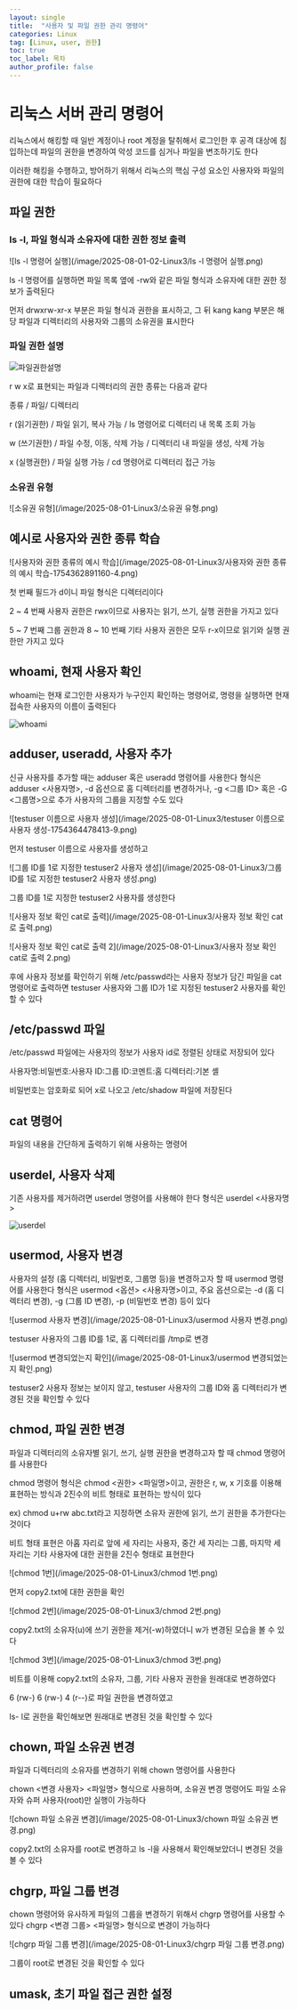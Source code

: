 ```yaml
---
layout: single
title:  "사용자 및 파일 권한 관리 명령어"
categories: Linux
tag: [Linux, user, 권한]
toc: true
toc_label: 목차
author_profile: false
---
```


# 리눅스 서버 관리 명령어

리눅스에서 해킹할 때 일반 계정이나 root 계정을 탈취해서 로그인한 후 공격 대상에 침입하는데
파일의 권한을 변경하여 악성 코드를 심거나 파일을 변조하기도 한다

이러한 해킹을 수행하고, 방어하기 위해서 리눅스의 핵심 구성 요소인 사용자와 파일의 권한에
대한 학습이 필요하다

## 파일 권한

### ls -l, 파일 형식과 소유자에 대한 권한 정보 출력

![ls -l 명령어 실행](/image/2025-08-01-02-Linux3/ls -l 명령어 실행.png)

ls -l 명령어를 실행하면 파일 목록 옆에 -rw와 같은 파일 형식과 소유자에 대한 
권한 정보가 출력된다

먼저 drwxrw-xr-x 부분은 파일 형식과 권한을 표시하고, 
그 뒤 kang kang 부분은 해당 파일과 디렉터리의 사용자와 그룹의 소유권을 표시한다


### 파일 권한 설명

![파일권한설명](/image/2025-08-01-Linux3/파일권한설명.png)

r w x로 표현되는 파일과 디렉터리의 권한 종류는 다음과 같다

종류 / 파일/ 디렉터리

r (읽기권한) / 파일 읽기, 복사 가능 / ls 명령어로 디렉터리 내 목록 조회 가능

w (쓰기권한) / 파일 수정, 이동, 삭제 가능 / 디렉터리 내 파일을 생성, 삭제 가능

x (실행권한) / 파일 실행 가능 / cd 명령어로 디렉터리 접근 가능

### 소유권 유형

![소유권 유형](/image/2025-08-01-Linux3/소유권 유형.png)

## 예시로 사용자와 권한 종류 학습

![사용자와 권한 종류의 예시 학습](/image/2025-08-01-Linux3/사용자와 권한 종류의 예시 학습-1754362891160-4.png)

첫 번째 필드가 d이니 파일 형식은 디렉터리이다

2 ~ 4 번째 사용자 권한은 rwx이므로 사용자는 읽기, 쓰기, 실행 권한을 가지고 있다

5 ~ 7 번째 그룹 권한과 8 ~ 10 번째 기타 사용자 권한은 모두 r-x이므로 읽기와 실행 권한만 가지고 있다

## whoami, 현재 사용자 확인

whoami는 현재 로그인한 사용자가 누구인지 확인하는 명령어로, 명령을 실행하면
현재 접속한 사용자의 이름이 출력된다

![whoami](/image/2025-08-01-Linux3/whoami.png)

## adduser, useradd, 사용자 추가

신규 사용자를 추가할 때는 adduser 혹은 useradd 명령어를 사용한다
형식은 adduser <사용자명>, -d 옵션으로 홈 디렉터리를 변경하거나, -g <그룹 ID>
혹은 -G <그룹명>으로 추가 사용자의 그룹을 지정할 수도 있다

![testuser 이름으로 사용자 생성](/image/2025-08-01-Linux3/testuser 이름으로 사용자 생성-1754364478413-9.png)

먼저 testuser 이름으로 사용자를 생성하고

![그룹 ID를 1로 지정한 testuser2 사용자 생성](/image/2025-08-01-Linux3/그룹 ID를 1로 지정한 testuser2 사용자 생성.png)

그룹 ID를 1로 지정한 testuser2 사용자를 생성한다

![사용자 정보 확인 cat로 출력](/image/2025-08-01-Linux3/사용자 정보 확인 cat로 출력.png)

![사용자 정보 확인 cat로 출력 2](/image/2025-08-01-Linux3/사용자 정보 확인 cat로 출력 2.png)

후에 사용자 정보를 확인하기 위해 /etc/passwd라는 사용자 정보가 담긴 파일을
cat 명령어로 출력하면 testuser 사용자와 그룹 ID가 1로 지정된 testuser2 사용자를 확인할 수 있다

## /etc/passwd 파일

/etc/passwd 파일에는 사용자의 정보가 사용자 id로 정렬된 상태로 저장되어 있다

사용자명:비밀번호:사용자 ID:그룹 ID:코멘트:홈 디렉터리:기본 셸

비밀번호는 암호화로 되어 x로 나오고 /etc/shadow 파일에 저장된다

## cat 명령어

파일의 내용을 간단하게 출력하기 위해 사용하는 명령어

## userdel, 사용자 삭제

기존 사용자를 제거하려면 userdel 명령어를 사용해야 한다
형식은 userdel <사용자명>

![userdel](/image/2025-08-01-Linux3/userdel.png)

## usermod, 사용자 변경

사용자의 설정 (홈 디렉터리, 비밀번호, 그룹명 등)을 변경하고자 할 때 usermod 명령어를
사용한다
형식은 usermod <옵션> <사용자명>이고, 주요 옵션으로는 -d (홈 디렉터리 변경),
-g (그룹 ID 변경), -p (비밀번호 변경) 등이 있다

![usermod 사용자 변경](/image/2025-08-01-Linux3/usermod 사용자 변경.png)

testuser 사용자의 그룹 ID를 1로, 홈 디렉터리를 /tmp로 변경

![usermod 변경되었는지 확인](/image/2025-08-01-Linux3/usermod 변경되었는지 확인.png)

testuser2 사용자 정보는 보이지 않고, testuser 사용자의 그룹 ID와 홈 디렉터리가
변경된 것을 확인할 수 있다

## chmod, 파일 권한 변경

파일과 디렉터리의 소유자별 읽기, 쓰기, 실행 권한을 변경하고자 할 때 chmod 명령어를 사용한다

chmod 명령어 형식은 chmod <권한> <파일명>이고, 권한은 r, w, x 기호를 이용해 표현하는 방식과 2진수의 비트 형태로 표현하는 방식이 있다

ex) chmod u+rw abc.txt라고 지정하면 소유자 권한에 읽기, 쓰기 권한을 추가한다는 것이다

비트 형태 표현은 아홉 자리로 앞에 세 자리는 사용자, 중간 세 자리는 그룹, 마지막 세 자리는 기타 사용자에 대한 권한을 2진수 형태로 표현한다

![chmod 1번](/image/2025-08-01-Linux3/chmod 1번.png)

먼저 copy2.txt에 대한 권한을 확인

![chmod 2번](/image/2025-08-01-Linux3/chmod 2번.png)

copy2.txt의 소유자(u)에 쓰기 권한을 제거(-w)하였더니 w가 변경된 모습을 볼 수 있다

![chmod 3번](/image/2025-08-01-Linux3/chmod 3번.png)

비트를 이용해 copy2.txt의 소유자, 그룹, 기타 사용자 권한을 원래대로 변경하였다

6 (rw-) 6 (rw-) 4 (r--)로 파일 권한을 변경하였고

ls- l로 권한을 확인해보면 원래대로 변경된 것을 확인할 수 있다

## chown, 파일 소유권 변경

파일과 디렉터리의 소유자를 변경하기 위해 chown 명령어를 사용한다

chown <변경 사용자> <파일명> 형식으로 사용하며, 소유권 변경 명령어도 파일 소유자와 슈퍼 사용자(root)만 실행이 가능하다

![chown 파일 소유권 변경](/image/2025-08-01-Linux3/chown 파일 소유권 변경.png)

copy2.txt의 소유자를 root로 변경하고 ls -l을 사용해서 확인해보았더니 변경된 것을 볼 수 있다

## chgrp, 파일 그룹 변경

chown 명령어와 유사하게 파일의 그룹을 변경하기 위해서 chgrp 명령어를 사용할 수 있다
chgrp <변경 그룹> <파일명> 형식으로 변경이 가능하다

![chgrp 파일 그룹 변경](/image/2025-08-01-Linux3/chgrp 파일 그룹 변경.png)

그룹이 root로 변경된 것을 확인할 수 있다

## umask, 초기 파일 접근 권한 설정

